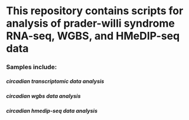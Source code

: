 # This repository contains scripts for analysis of prader-willi syndrome RNA-seq, WGBS, and HMeDIP-seq data
### Samples include:
##### circadian transcriptomic data analysis
##### circadian wgbs data analysis
##### circadian hmedip-seq data analysis
#####
#####